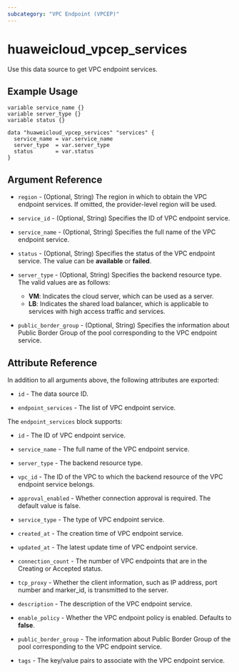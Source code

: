 ```yaml
---
subcategory: "VPC Endpoint (VPCEP)"
---
```


# huaweicloud_vpcep_services

Use this data source to get VPC endpoint services.

## Example Usage

```hcl
variable service_name {}
variable server_type {}
variable status {}

data "huaweicloud_vpcep_services" "services" {
  service_name = var.service_name
  server_type  = var.server_type
  status       = var.status
}
```

## Argument Reference

* `region` - (Optional, String) The region in which to obtain the VPC endpoint services. If omitted, the
  provider-level region will be used.

* `service_id` - (Optional, String) Specifies the ID of VPC endpoint service.

* `service_name` - (Optional, String) Specifies the full name of the VPC endpoint service.

* `status` - (Optional, String) Specifies the status of the VPC endpoint service.
  The value can be **available** or **failed**.

* `server_type` - (Optional, String) Specifies the backend resource type. The valid values are as follows:
  + **VM**: Indicates the cloud server, which can be used as a server.
  + **LB**: Indicates the shared load balancer, which is applicable to services with high access traffic and services.

* `public_border_group` - (Optional, String) Specifies the information about Public Border Group of the pool
  corresponding to the VPC endpoint service.

## Attribute Reference

In addition to all arguments above, the following attributes are exported:

* `id` - The data source ID.

* `endpoint_services` - The list of VPC endpoint service.

The `endpoint_services` block supports:

* `id` - The ID of VPC endpoint service.

* `service_name` - The full name of the VPC endpoint service.

* `server_type` - The backend resource type.

* `vpc_id` - The ID of the VPC to which the backend resource of the VPC endpoint service belongs.

* `approval_enabled` - Whether connection approval is required. The default value is false.

* `service_type` - The type of VPC endpoint service.

* `created_at` - The creation time of VPC endpoint service.

* `updated_at` - The latest update time of VPC endpoint service.

* `connection_count` - The number of VPC endpoints that are in the Creating or Accepted status.

* `tcp_proxy` - Whether the client information, such as IP address, port number and marker_id, is
  transmitted to the server.

* `description` - The description of the VPC endpoint service.

* `enable_policy` - Whether the VPC endpoint policy is enabled. Defaults to **false**.

* `public_border_group` - The information about Public Border Group of the pool corresponding to
  the VPC endpoint service.

* `tags` - The key/value pairs to associate with the VPC endpoint service.
